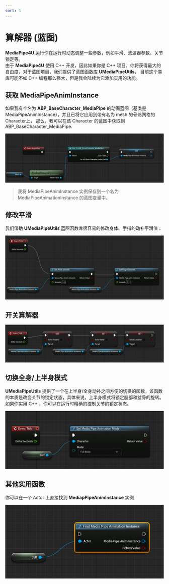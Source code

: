 ```yaml
---
sort: 1
---
```

# 算解器 (蓝图)

**MediaPipe4U** 运行你在运行时动态调整一些参数，例如平滑、滤波器参数、关节锁定等。   
由于 **MediaPipe4U** 使用 C++ 开发，因此如果你是 C++ 项目，你将获得最大的自由度，对于蓝图项目，我们提供了蓝图函数库 **UMediaPipeUtils**，
目前这个类库可能不如 C++ 编程那么强大，但是我会陆续为它添加实用的功能。

## 获取 MediaPipeAnimInstance

如果我有个名为 **ABP_BaseCharacter_MediaPipe** 的动画蓝图（基类是 MediaPipeAnimInstance），并且已将它应用到带有名为 mesh 的骨骼网格的 Character上，
那么，我可以在该 Character 的蓝图中获取到 ABP_BaseCharacter_MediaPipe.

[![动画蓝图节点](images/get_mediapipe_anim_instance.jpg "Shiprock")](images/get_mediapipe_anim_instance.jpg)   

> 我将 MediaPipeAnimInstance 实例保存到一个名为 MediaPipeAnimationInstance 的蓝图变量中。

## 修改平滑

我们借助 **UMediaPipeUtils** 蓝图函数库很容易的修改身体、手指的动补平滑值：

[![动画蓝图节点](images/change_smooth.jpg "Shiprock")](images/change_smooth.jpg)   

## 开关算解器

[![动画蓝图节点](images/toggle_solvers.jpg "Shiprock")](images/toggle_solvers.jpg)   

## 切换全身/上半身模式

**UMediaPipeUtils** 提供了一个在上半身/全身动补之间方便的切换的函数，该函数的本质是改变关节的锁定状态，具体来说，上半身模式将锁定腿部和盆骨的旋转。
如果你实用 C++ ，你可以在运行时精确的控制关节的锁定状态。

[![动画蓝图节点](images/switch_body_mode.jpg "Shiprock")](images/switch_body_mode.jpg)   

## 其他实用函数

你可以在一个 Actor 上直接找到 **MediapPipeAnimInstance** 实例   

[![动画蓝图节点](images/find_anim_instance.jpg "Shiprock")](images/find_anim_instance.jpg)   

